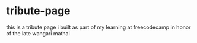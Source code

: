 # tribute-page
this is a tribute page i built as part of my learning at freecodecamp in honor of the late wangari mathai
